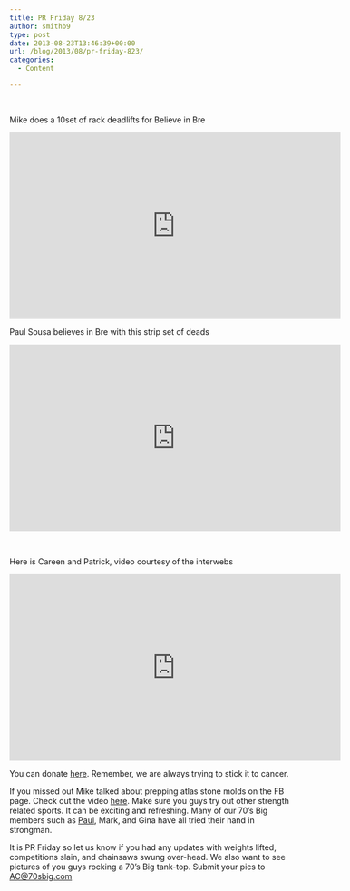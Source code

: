 ```yaml
---
title: PR Friday 8/23
author: smithb9
type: post
date: 2013-08-23T13:46:39+00:00
url: /blog/2013/08/pr-friday-823/
categories:
  - Content

---
```

&nbsp;

Mike does a 10set of rack deadlifts for Believe in Bre

<span class="embed-youtube" style="text-align:center; display: block;"><iframe class='youtube-player' type='text/html' width='584' height='329' src='https://www.youtube.com/embed/ozMVt2OCYCU?version=3&#038;rel=1&#038;fs=1&#038;autohide=2&#038;showsearch=0&#038;showinfo=1&#038;iv_load_policy=1&#038;wmode=transparent' allowfullscreen='true' style='border:0;'></iframe></span>

Paul Sousa believes in Bre with this strip set of deads

<span class="embed-youtube" style="text-align:center; display: block;"><iframe class='youtube-player' type='text/html' width='584' height='329' src='https://www.youtube.com/embed/QpNMtnGqcE0?version=3&#038;rel=1&#038;fs=1&#038;autohide=2&#038;showsearch=0&#038;showinfo=1&#038;iv_load_policy=1&#038;wmode=transparent' allowfullscreen='true' style='border:0;'></iframe></span>

&nbsp;
  
Here is Careen and Patrick, video courtesy of the interwebs

<span class="embed-youtube" style="text-align:center; display: block;"><iframe class='youtube-player' type='text/html' width='584' height='329' src='https://www.youtube.com/embed/ZEHx9vfujUU?version=3&#038;rel=1&#038;fs=1&#038;autohide=2&#038;showsearch=0&#038;showinfo=1&#038;iv_load_policy=1&#038;wmode=transparent' allowfullscreen='true' style='border:0;'></iframe></span>

You can donate [here][1]. Remember, we are always trying to stick it to cancer. 

If you missed out Mike talked about prepping atlas stone molds on the FB page. Check out the video [here][2]. Make sure you guys try out other strength related sports. It can be exciting and refreshing. Many of our 70&#8217;s Big members such as [Paul][3], Mark, and Gina have all tried their hand in strongman.

It is PR Friday so let us know if you had any updates with weights lifted, competitions slain, and chainsaws swung over-head. We also want to see pictures of you guys rocking a 70&#8217;s Big tank-top. Submit your pics to AC@70sbig.com

 [1]: http://americanstrongman.com/?p=4709
 [2]: http://www.youtube.com/watch?v=92COQ_RFYXw&feature=youtu.be
 [3]: https://www.youtube.com/watch?v=GosasZqXHgg&feature=youtube_gdata_player